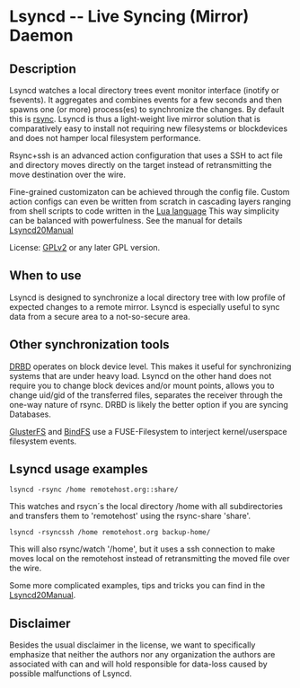 Lsyncd -- Live Syncing (Mirror) Daemon
======================================
Description
-----------
Lsyncd watches a local directory trees event monitor interface (inotify or fsevents). It aggregates and combines events for a few seconds and then spawns one (or more) process(es) to synchronize the changes. By default this is [rsync](http://rsync.samba.org/).  Lsyncd is thus a light-weight live mirror solution that is comparatively easy to install not requiring new filesystems or blockdevices and does not hamper local filesystem performance.

Rsync+ssh is an advanced action configuration that uses a SSH to act file and directory moves directly on the target instead of retransmitting the move destination over the wire.

Fine-grained customizaton can be achieved through the config file.  Custom action configs can even be written from scratch in cascading layers ranging from shell scripts to code written in the [Lua language](http://www.lua.org/) This way simplicity can be balanced with powerfulness.  See the manual for details [Lsyncd20Manual](http://code.google.com/p/lsyncd/wiki/Lsyncd20Manual)

License: [GPLv2](http://www.fsf.org/licensing/licenses/info/GPLv2.html) or any later GPL version.

When to use
-----------
Lsyncd is designed to synchronize a local directory tree with low profile of expected changes to a remote mirror. Lsyncd is especially useful to sync data from a secure area to a not-so-secure area.

Other synchronization tools
------------------------
[DRBD](http://www.drbd.org) operates on block device level. This makes it useful for synchronizing systems that are under heavy load. Lsyncd on the other hand does not require you to change block devices and/or mount points, allows you to change uid/gid of the transferred files, separates the receiver through the one-way nature of rsync. DRBD is likely the better option if you are syncing Databases.

[GlusterFS](http://www.gluster.org) and [BindFS](http://www.cs.helsinki.fi/u/partel/bindfs/) use a FUSE-Filesystem to interject kernel/userspace filesystem events.

Lsyncd usage examples
---------------------
```lsyncd -rsync /home remotehost.org::share/```

This watches and rsycn´s the local directory /home with all subdirectories and
transfers them to 'remotehost' using the rsync-share 'share'.

```lsyncd -rsyncssh /home remotehost.org backup-home/```

This will also rsync/watch '/home', but it uses a ssh connection to make moves local on the remotehost instead of retransmitting the moved file over the wire.

Some more complicated examples, tips and tricks you can find in the [Lsyncd20Manual](http://code.google.com/p/lsyncd/wiki/Lsyncd20Manual).

Disclaimer
----------
Besides the usual disclaimer in the license, we want to specifically emphasize that neither the authors nor any organization the authors are associated with can and will hold responsible for data-loss caused by possible malfunctions of Lsyncd.

